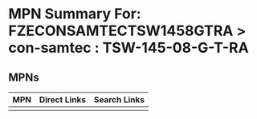 



# MPN Summary For: FZECONSAMTECTSW1458GTRA > con-samtec : TSW-145-08-G-T-RA

## MPNs
  

|MPN|Direct Links|Search Links|
| :--- | :--- | :--- |
||||
